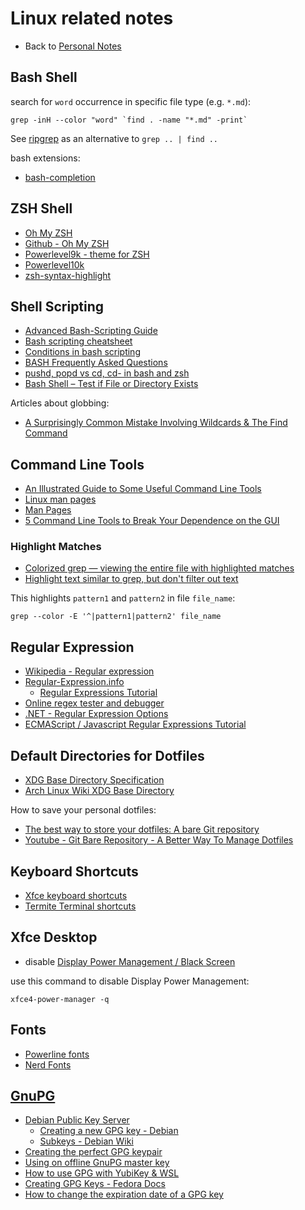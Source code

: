 # Linux related notes

- Back to [Personal Notes](README.md)

## Bash Shell

search for `word` occurrence in specific file type (e.g. `*.md`):

    grep -inH --color "word" `find . -name "*.md" -print`

See [ripgrep](https://github.com/BurntSushi/ripgrep) as an alternative to `grep .. | find ..`

bash extensions:

- [bash-completion](https://github.com/scop/bash-completion)

## ZSH Shell

- [Oh My ZSH](https://ohmyz.sh/)
- [Github - Oh My ZSH](https://github.com/robbyrussell/oh-my-zsh)
- [Powerlevel9k - theme for ZSH](https://github.com/Powerlevel9k/powerlevel9k)
- [Powerlevel10k](https://github.com/romkatv/powerlevel10k)
- [zsh-syntax-highlight](https://github.com/zsh-users/zsh-syntax-highlighting)

## Shell Scripting

- [Advanced Bash-Scripting Guide](http://tldp.org/LDP/abs/html/)
- [Bash scripting cheatsheet](https://devhints.io/bash)
- [Conditions in bash scripting](https://linuxacademy.com/blog/linux/conditions-in-bash-scripting-if-statements/)
- [BASH Frequently Asked Questions](http://mywiki.wooledge.org/BashFAQ)
- [pushd, popd vs cd, cd- in bash and zsh](https://unix.stackexchange.com/questions/272965/pushd-popd-vs-cd-cd-in-bash-and-zsh)
- [Bash Shell – Test if File or Directory Exists](https://tecadmin.net/bash-shell-test-if-file-or-directory-exists/)

Articles about globbing:

- [A Surprisingly Common Mistake Involving Wildcards & The Find Command](https://blog.robertelder.org/find-command-wildcard-globbing/)

## Command Line Tools

- [An Illustrated Guide to Some Useful Command Line Tools](https://www.wezm.net/technical/2019/10/useful-command-line-tools/)
- [Linux man pages](https://linux.die.net/man/)
- [Man Pages](https://www.mankier.com/)
- [5 Command Line Tools to Break Your Dependence on the GUI](https://www.putorius.net/5-cool-command-line-tools.html)

### Highlight Matches

- [Colorized grep — viewing the entire file with highlighted matches](https://stackoverflow.com/questions/981601/colorized-grep-viewing-the-entire-file-with-highlighted-matches)
- [Highlight text similar to grep, but don't filter out text](https://stackoverflow.com/questions/7393906/highlight-text-similar-to-grep-but-dont-filter-out-text)

This highlights `pattern1` and `pattern2` in file `file_name`:

    grep --color -E '^|pattern1|pattern2' file_name

## Regular Expression

- [Wikipedia - Regular expression](https://en.wikipedia.org/wiki/Regular_expression)
- [Regular-Expression.info](https://www.regular-expressions.info/)
  - [Regular Expressions Tutorial](https://www.regular-expressions.info/tutorial.html)
- [Online regex tester and debugger](https://regex101.com/)
- [.NET - Regular Expression Options](https://docs.microsoft.com/en-us/dotnet/standard/base-types/regular-expression-options)
- [ECMAScript / Javascript Regular Expressions Tutorial](http://wikiict.org/spring/spring-cloud-tutorials/ecmascript-javascript-regular-expressions-tutorial/)

## Default Directories for Dotfiles

- [XDG Base Directory Specification](https://specifications.freedesktop.org/basedir-spec/basedir-spec-latest.html)
- [Arch Linux Wiki XDG Base Directory](https://wiki.archlinux.org/index.php/XDG_Base_Directory)

How to save your personal dotfiles:

- [The best way to store your dotfiles: A bare Git repository](https://www.atlassian.com/git/tutorials/dotfiles)
- [Youtube - Git Bare Repository - A Better Way To Manage Dotfiles](https://www.youtube.com/watch?v=tBoLDpTWVOM)

## Keyboard Shortcuts

- [Xfce keyboard shortcuts](https://defkey.com/xfce-shortcuts)
- [Termite Terminal shortcuts](https://github.com/thestinger/termite)

## Xfce Desktop

- disable [Display Power Management / Black Screen](https://askubuntu.com/questions/932931/how-do-i-disable-xfce-display-power-management-in-xubuntu-16-04-at-the-command-l)

use this command to disable Display Power Management:

    xfce4-power-manager -q

## Fonts

- [Powerline fonts](https://github.com/powerline/fonts)
- [Nerd Fonts](https://www.nerdfonts.com/)

## [GnuPG](https://gnupg.org/)

- [Debian Public Key Server](https://keyring.debian.org/)
  - [Creating a new GPG key - Debian](https://keyring.debian.org/creating-key.html)
  - [Subkeys - Debian Wiki](https://wiki.debian.org/Subkeys)
- [Creating the perfect GPG keypair](https://alexcabal.com/creating-the-perfect-gpg-keypair)
- [Using on offline GnuPG master key](https://incenp.org/notes/2015/using-an-offline-gnupg-master-key.html)
- [How to use GPG with YubiKey & WSL](https://codingnest.com/how-to-use-gpg-with-yubikey-wsl/)
- [Creating GPG Keys - Fedora Docs](https://docs.fedoraproject.org/en-US/quick-docs/create-gpg-keys/)
- [How to change the expiration date of a GPG key](http://www.g-loaded.eu/2010/11/01/change-expiration-date-gpg-key/)
